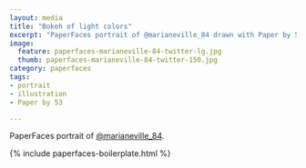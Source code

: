 ```yaml
---
layout: media
title: "Bokeh of light colors"
excerpt: "PaperFaces portrait of @marianeville_84 drawn with Paper by 53 on an iPad."
image: 
  feature: paperfaces-marianeville-84-twitter-lg.jpg
  thumb: paperfaces-marianeville-84-twitter-150.jpg
category: paperfaces
tags: 
- portrait
- illustration
- Paper by 53

---
```


PaperFaces portrait of [@marianeville_84](http://twitter.com/marianeville_84).

{% include paperfaces-boilerplate.html %}